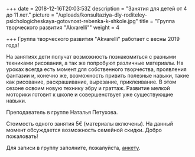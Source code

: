 +++
date = 2018-12-16T20:03:53Z
description = "Занятия для детей от 4 до 11 лет."
picture = "/uploads/konsultaziya-dly-roditeley-psichologicheskaya-gotovnost-rebenka-k-shkole.jpg"
title = "Группа творческого развития \"Akvarelli\""
weight = 4

+++
Группа творческого развития "Akvarelli" работает с  весны 2019 года!

На занятиях дети получат возможность познакомиться с разными техниками рисования, а так же попробуют различные материалы. На уроках всегда есть момент для собственного творчества, проявления фантазии и, конечно же, возможность привить полезные навыки, такие как рисование, раскрашивание, вырезание, приклеивание. В этом сезоне освоим новую технику эбру и граттаж. Развитие мелкой моторики готовит к школе и совершенствует уже существующие навыки.

Преподаватель в группе Наталья Петухова.

Стоимость одного занятия 5€ (материалы включены). На данный момент обсуждается возможность семейной скидки. Добро пожаловать!

Для записи в группу заполните, пожалуйста, [aнкету](https://goo.gl/forms/wNCAjCsOWaL33YSf2).